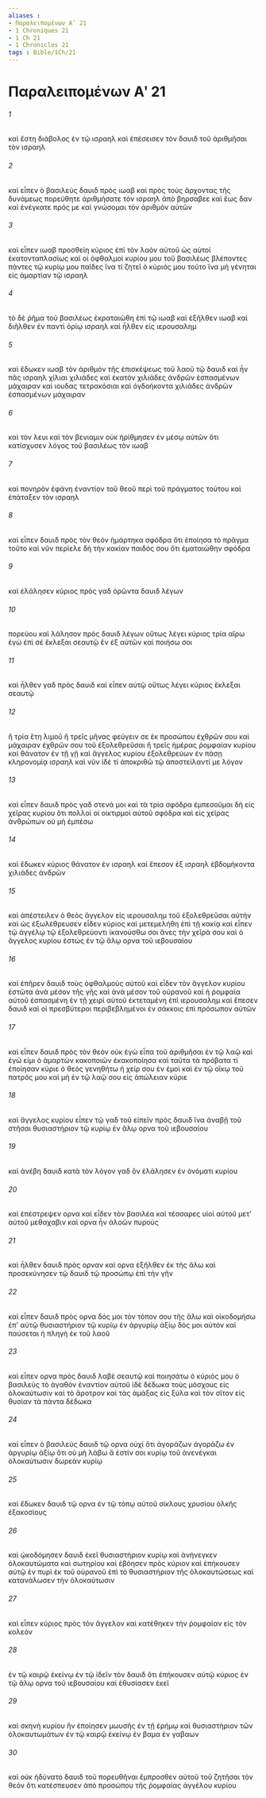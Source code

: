 ```yaml
---
aliases : 
- Παραλειπομένων Αʹ 21
- 1 Chroniques 21
- 1 Ch 21
- 1 Chronicles 21
tags : Bible/1Ch/21
---
```


# Παραλειπομένων Αʹ 21

###### 1
καὶ ἔστη διάβολος ἐν τῷ ισραηλ καὶ ἐπέσεισεν τὸν δαυιδ τοῦ ἀριθμῆσαι τὸν ισραηλ
###### 2
καὶ εἶπεν ὁ βασιλεὺς δαυιδ πρὸς ιωαβ καὶ πρὸς τοὺς ἄρχοντας τῆς δυνάμεως πορεύθητε ἀριθμήσατε τὸν ισραηλ ἀπὸ βηρσαβεε καὶ ἕως δαν καὶ ἐνέγκατε πρός με καὶ γνώσομαι τὸν ἀριθμὸν αὐτῶν
###### 3
καὶ εἶπεν ιωαβ προσθείη κύριος ἐπὶ τὸν λαὸν αὐτοῦ ὡς αὐτοὶ ἑκατονταπλασίως καὶ οἱ ὀφθαλμοὶ κυρίου μου τοῦ βασιλέως βλέποντες πάντες τῷ κυρίῳ μου παῖδες ἵνα τί ζητεῖ ὁ κύριός μου τοῦτο ἵνα μὴ γένηται εἰς ἁμαρτίαν τῷ ισραηλ
###### 4
τὸ δὲ ῥῆμα τοῦ βασιλέως ἐκραταιώθη ἐπὶ τῷ ιωαβ καὶ ἐξῆλθεν ιωαβ καὶ διῆλθεν ἐν παντὶ ὁρίῳ ισραηλ καὶ ἦλθεν εἰς ιερουσαλημ
###### 5
καὶ ἔδωκεν ιωαβ τὸν ἀριθμὸν τῆς ἐπισκέψεως τοῦ λαοῦ τῷ δαυιδ καὶ ἦν πᾶς ισραηλ χίλιαι χιλιάδες καὶ ἑκατὸν χιλιάδες ἀνδρῶν ἐσπασμένων μάχαιραν καὶ ιουδας τετρακόσιαι καὶ ὀγδοήκοντα χιλιάδες ἀνδρῶν ἐσπασμένων μάχαιραν
###### 6
καὶ τὸν λευι καὶ τὸν βενιαμιν οὐκ ἠρίθμησεν ἐν μέσῳ αὐτῶν ὅτι κατίσχυσεν λόγος τοῦ βασιλέως τὸν ιωαβ
###### 7
καὶ πονηρὸν ἐφάνη ἐναντίον τοῦ θεοῦ περὶ τοῦ πράγματος τούτου καὶ ἐπάταξεν τὸν ισραηλ
###### 8
καὶ εἶπεν δαυιδ πρὸς τὸν θεόν ἡμάρτηκα σφόδρα ὅτι ἐποίησα τὸ πρᾶγμα τοῦτο καὶ νῦν περίελε δὴ τὴν κακίαν παιδός σου ὅτι ἐματαιώθην σφόδρα
###### 9
καὶ ἐλάλησεν κύριος πρὸς γαδ ὁρῶντα δαυιδ λέγων
###### 10
πορεύου καὶ λάλησον πρὸς δαυιδ λέγων οὕτως λέγει κύριος τρία αἴρω ἐγὼ ἐπὶ σέ ἔκλεξαι σεαυτῷ ἓν ἐξ αὐτῶν καὶ ποιήσω σοι
###### 11
καὶ ἦλθεν γαδ πρὸς δαυιδ καὶ εἶπεν αὐτῷ οὕτως λέγει κύριος ἔκλεξαι σεαυτῷ
###### 12
ἢ τρία ἔτη λιμοῦ ἢ τρεῖς μῆνας φεύγειν σε ἐκ προσώπου ἐχθρῶν σου καὶ μάχαιραν ἐχθρῶν σου τοῦ ἐξολεθρεῦσαι ἢ τρεῖς ἡμέρας ῥομφαίαν κυρίου καὶ θάνατον ἐν τῇ γῇ καὶ ἄγγελος κυρίου ἐξολεθρεύων ἐν πάσῃ κληρονομίᾳ ισραηλ καὶ νῦν ἰδὲ τί ἀποκριθῶ τῷ ἀποστείλαντί με λόγον
###### 13
καὶ εἶπεν δαυιδ πρὸς γαδ στενά μοι καὶ τὰ τρία σφόδρα ἐμπεσοῦμαι δὴ εἰς χεῖρας κυρίου ὅτι πολλοὶ οἱ οἰκτιρμοὶ αὐτοῦ σφόδρα καὶ εἰς χεῖρας ἀνθρώπων οὐ μὴ ἐμπέσω
###### 14
καὶ ἔδωκεν κύριος θάνατον ἐν ισραηλ καὶ ἔπεσον ἐξ ισραηλ ἑβδομήκοντα χιλιάδες ἀνδρῶν
###### 15
καὶ ἀπέστειλεν ὁ θεὸς ἄγγελον εἰς ιερουσαλημ τοῦ ἐξολεθρεῦσαι αὐτήν καὶ ὡς ἐξωλέθρευσεν εἶδεν κύριος καὶ μετεμελήθη ἐπὶ τῇ κακίᾳ καὶ εἶπεν τῷ ἀγγέλῳ τῷ ἐξολεθρεύοντι ἱκανούσθω σοι ἄνες τὴν χεῖρά σου καὶ ὁ ἄγγελος κυρίου ἑστὼς ἐν τῷ ἅλῳ ορνα τοῦ ιεβουσαίου
###### 16
καὶ ἐπῆρεν δαυιδ τοὺς ὀφθαλμοὺς αὐτοῦ καὶ εἶδεν τὸν ἄγγελον κυρίου ἑστῶτα ἀνὰ μέσον τῆς γῆς καὶ ἀνὰ μέσον τοῦ οὐρανοῦ καὶ ἡ ῥομφαία αὐτοῦ ἐσπασμένη ἐν τῇ χειρὶ αὐτοῦ ἐκτεταμένη ἐπὶ ιερουσαλημ καὶ ἔπεσεν δαυιδ καὶ οἱ πρεσβύτεροι περιβεβλημένοι ἐν σάκκοις ἐπὶ πρόσωπον αὐτῶν
###### 17
καὶ εἶπεν δαυιδ πρὸς τὸν θεόν οὐκ ἐγὼ εἶπα τοῦ ἀριθμῆσαι ἐν τῷ λαῷ καὶ ἐγώ εἰμι ὁ ἁμαρτών κακοποιῶν ἐκακοποίησα καὶ ταῦτα τὰ πρόβατα τί ἐποίησαν κύριε ὁ θεός γενηθήτω ἡ χείρ σου ἐν ἐμοὶ καὶ ἐν τῷ οἴκῳ τοῦ πατρός μου καὶ μὴ ἐν τῷ λαῷ σου εἰς ἀπώλειαν κύριε
###### 18
καὶ ἄγγελος κυρίου εἶπεν τῷ γαδ τοῦ εἰπεῖν πρὸς δαυιδ ἵνα ἀναβῇ τοῦ στῆσαι θυσιαστήριον τῷ κυρίῳ ἐν ἅλῳ ορνα τοῦ ιεβουσαίου
###### 19
καὶ ἀνέβη δαυιδ κατὰ τὸν λόγον γαδ ὃν ἐλάλησεν ἐν ὀνόματι κυρίου
###### 20
καὶ ἐπέστρεψεν ορνα καὶ εἶδεν τὸν βασιλέα καὶ τέσσαρες υἱοὶ αὐτοῦ μετ' αὐτοῦ μεθαχαβιν καὶ ορνα ἦν ἀλοῶν πυρούς
###### 21
καὶ ἦλθεν δαυιδ πρὸς ορναν καὶ ορνα ἐξῆλθεν ἐκ τῆς ἅλω καὶ προσεκύνησεν τῷ δαυιδ τῷ προσώπῳ ἐπὶ τὴν γῆν
###### 22
καὶ εἶπεν δαυιδ πρὸς ορνα δός μοι τὸν τόπον σου τῆς ἅλω καὶ οἰκοδομήσω ἐπ' αὐτῷ θυσιαστήριον τῷ κυρίῳ ἐν ἀργυρίῳ ἀξίῳ δός μοι αὐτόν καὶ παύσεται ἡ πληγὴ ἐκ τοῦ λαοῦ
###### 23
καὶ εἶπεν ορνα πρὸς δαυιδ λαβὲ σεαυτῷ καὶ ποιησάτω ὁ κύριός μου ὁ βασιλεὺς τὸ ἀγαθὸν ἐναντίον αὐτοῦ ἰδὲ δέδωκα τοὺς μόσχους εἰς ὁλοκαύτωσιν καὶ τὸ ἄροτρον καὶ τὰς ἁμάξας εἰς ξύλα καὶ τὸν σῖτον εἰς θυσίαν τὰ πάντα δέδωκα
###### 24
καὶ εἶπεν ὁ βασιλεὺς δαυιδ τῷ ορνα οὐχί ὅτι ἀγοράζων ἀγοράζω ἐν ἀργυρίῳ ἀξίῳ ὅτι οὐ μὴ λάβω ἅ ἐστίν σοι κυρίῳ τοῦ ἀνενέγκαι ὁλοκαύτωσιν δωρεὰν κυρίῳ
###### 25
καὶ ἔδωκεν δαυιδ τῷ ορνα ἐν τῷ τόπῳ αὐτοῦ σίκλους χρυσίου ὁλκῆς ἑξακοσίους
###### 26
καὶ ᾠκοδόμησεν δαυιδ ἐκεῖ θυσιαστήριον κυρίῳ καὶ ἀνήνεγκεν ὁλοκαυτώματα καὶ σωτηρίου καὶ ἐβόησεν πρὸς κύριον καὶ ἐπήκουσεν αὐτῷ ἐν πυρὶ ἐκ τοῦ οὐρανοῦ ἐπὶ τὸ θυσιαστήριον τῆς ὁλοκαυτώσεως καὶ κατανάλωσεν τὴν ὁλοκαύτωσιν
###### 27
καὶ εἶπεν κύριος πρὸς τὸν ἄγγελον καὶ κατέθηκεν τὴν ῥομφαίαν εἰς τὸν κολεόν
###### 28
ἐν τῷ καιρῷ ἐκείνῳ ἐν τῷ ἰδεῖν τὸν δαυιδ ὅτι ἐπήκουσεν αὐτῷ κύριος ἐν τῷ ἅλῳ ορνα τοῦ ιεβουσαίου καὶ ἐθυσίασεν ἐκεῖ
###### 29
καὶ σκηνὴ κυρίου ἣν ἐποίησεν μωυσῆς ἐν τῇ ἐρήμῳ καὶ θυσιαστήριον τῶν ὁλοκαυτωμάτων ἐν τῷ καιρῷ ἐκείνῳ ἐν βαμα ἐν γαβαων
###### 30
καὶ οὐκ ἠδύνατο δαυιδ τοῦ πορευθῆναι ἔμπροσθεν αὐτοῦ τοῦ ζητῆσαι τὸν θεόν ὅτι κατέσπευσεν ἀπὸ προσώπου τῆς ῥομφαίας ἀγγέλου κυρίου
